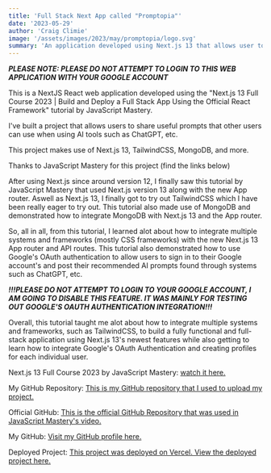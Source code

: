 ```yaml
---
title: 'Full Stack Next App called "Promptopia"'
date: '2023-05-29'
author: 'Craig Climie'
image: '/assets/images/2023/may/promptopia/logo.svg'
summary: 'An application developed using Next.js 13 that allows user to post AI "Prompts".'
---
```


***PLEASE NOTE: PLEASE DO NOT ATTEMPT TO LOGIN TO THIS WEB APPLICATION WITH YOUR GOOGLE ACCOUNT***

This is a NextJS React web application developed using the "Next.js 13 Full Course 2023 | Build and Deploy a Full Stack App Using the Official React Framework" tutorial by JavaScript Mastery.

I've built a project that allows users to share useful prompts that other users can use when using AI tools such as ChatGPT, etc.

This project makes use of Next.js 13, TailwindCSS, MongoDB, and more.

Thanks to JavaScript Mastery for this project (find the links below)

After using Next.js since around version 12, I finally saw this tutorial by JavaScript Mastery that used Next.js version 13 along with the new App router. Aswell as Next.js 13, I finally got to try out TailwindCSS which I have been really eager to try out. This tutorial also made use of MongoDB and demonstrated how to integrate MongoDB with Next.js 13 and the App router.

So, all in all, from this tutorial, I learned alot about how to integrate multiple systems and frameworks (mostly CSS frameworks) with the new Next.js 13 App router and API routes. This tutorial also demonstrated how to use Google's OAuth authentication to allow users to sign in to their Google account's and post their recommended AI prompts found through systems such as ChatGPT, etc.

***!!!PLEASE DO NOT ATTEMPT TO LOGIN TO YOUR GOOGLE ACCOUNT, I AM GOING TO DISABLE THIS FEATURE. IT WAS MAINLY FOR TESTING OUT GOOGLE'S OAUTH AUTHENTICATION INTEGRATION!!!***

Overall, this tutorial taught me alot about how to integrate multiple systems and frameworks, such as TailwindCSS, to build a fully functional and full-stack application using Next.js 13's newest features while also getting to learn how to integrate Google's OAuth Authentication and creating profiles for each individual user.

Next.js 13 Full Course 2023 by JavaScript Mastery: [watch it here.](https://www.youtube.com/watch?v=wm5gMKuwSYk)

My GitHub Repository: [This is my GitHub repository that I used to upload my project.](https://github.com/Craig-UK/full-stack-application-next13)

Official GitHub: [This is the official GitHub Repository that was used in JavaScript Mastery's video.](https://github.com/adrianhajdin/project_next_13_ai_prompt_sharing)

My GitHub: [Visit my GitHub profile here.](https://github.com/Craig-UK)

Deployed Project: [This project was deployed on Vercel. View the deployed project here.](https://full-stack-application-next13.vercel.app)
